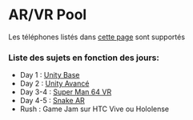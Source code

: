 # AR/VR Pool

Les téléphones listés dans [cette page](https://developers.google.com/ar/discover/supported-devices) sont supportés

### Liste des sujets en fonction des jours:

- Day 1 : [Unity Base](./day1/day1.pdf)
- Day 2 : [Unity Avancé](./day2/day2.pdf)
- Day 3-4 : [Super Man 64 VR](./day3-4/day3-4.pdf)
- Day 4-5 : [Snake AR](./day4-5/day4-5.pdf)
- Rush : Game Jam sur HTC Vive ou Hololense